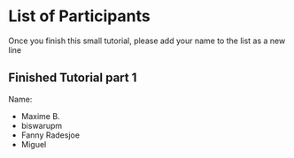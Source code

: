 # List of Participants
Once you finish this small tutorial, please add your name to the list as a new line

## Finished Tutorial part 1
Name:

- Maxime B.
- biswarupm
- Fanny Radesjoe
- Miguel
